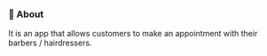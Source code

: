 ### :page_with_curl: About
It is an app that allows customers to make an appointment with their barbers / hairdressers.

